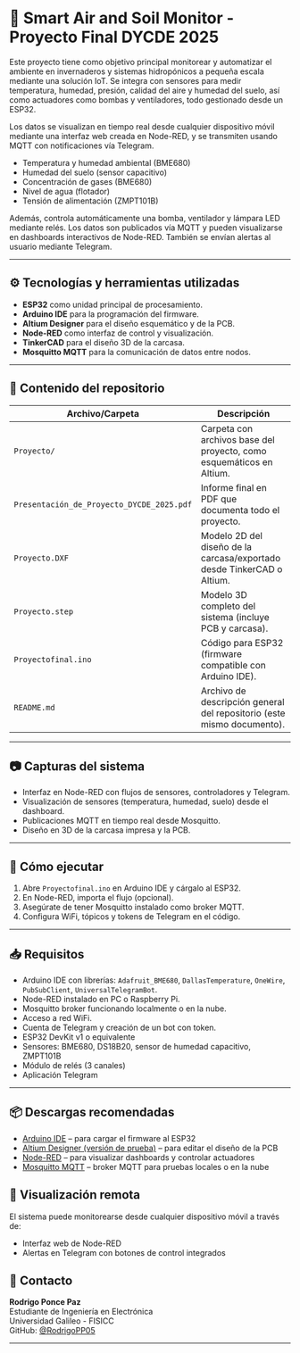 # 🌱 Smart Air and Soil Monitor - Proyecto Final DYCDE 2025

Este proyecto tiene como objetivo principal monitorear y automatizar el ambiente en invernaderos y sistemas hidropónicos a pequeña escala mediante una solución IoT. Se integra con sensores para medir temperatura, humedad, presión, calidad del aire y humedad del suelo, así como actuadores como bombas y ventiladores, todo gestionado desde un ESP32.

Los datos se visualizan en tiempo real desde cualquier dispositivo móvil mediante una interfaz web creada en Node-RED, y se transmiten usando MQTT con notificaciones vía Telegram.

- Temperatura y humedad ambiental (BME680)
- Humedad del suelo (sensor capacitivo)
- Concentración de gases (BME680)
- Nivel de agua (flotador)
- Tensión de alimentación (ZMPT101B)

Además, controla automáticamente una bomba, ventilador y lámpara LED mediante relés. Los datos son publicados vía MQTT y pueden visualizarse en dashboards interactivos de Node-RED. También se envían alertas al usuario mediante Telegram.

---

## ⚙️ Tecnologías y herramientas utilizadas

- **ESP32** como unidad principal de procesamiento.
- **Arduino IDE** para la programación del firmware.
- **Altium Designer** para el diseño esquemático y de la PCB.
- **Node-RED** como interfaz de control y visualización.
- **TinkerCAD** para el diseño 3D de la carcasa.
- **Mosquitto MQTT** para la comunicación de datos entre nodos.

---

## 📂 Contenido del repositorio

| Archivo/Carpeta                          | Descripción                                                                 |
|-----------------------------------------|-----------------------------------------------------------------------------|
| `Proyecto/`                              | Carpeta con archivos base del proyecto, como esquemáticos en Altium.       |
| `Presentación_de_Proyecto_DYCDE_2025.pdf` | Informe final en PDF que documenta todo el proyecto.                       |
| `Proyecto.DXF`                           | Modelo 2D del diseño de la carcasa/exportado desde TinkerCAD o Altium.     |
| `Proyecto.step`                          | Modelo 3D completo del sistema (incluye PCB y carcasa).                    |
| `Proyectofinal.ino`                      | Código para ESP32 (firmware compatible con Arduino IDE).                   |
| `README.md`                              | Archivo de descripción general del repositorio (este mismo documento).     |

---

## 📷 Capturas del sistema

- Interfaz en Node-RED con flujos de sensores, controladores y Telegram.
- Visualización de sensores (temperatura, humedad, suelo) desde el dashboard.
- Publicaciones MQTT en tiempo real desde Mosquitto.
- Diseño en 3D de la carcasa impresa y la PCB.

---

## 🔗 Cómo ejecutar

1. Abre `Proyectofinal.ino` en Arduino IDE y cárgalo al ESP32.
2. En Node-RED, importa el flujo (opcional).
3. Asegúrate de tener Mosquitto instalado como broker MQTT.
4. Configura WiFi, tópicos y tokens de Telegram en el código.

---

## 📥 Requisitos

- Arduino IDE con librerías: `Adafruit_BME680`, `DallasTemperature`, `OneWire`, `PubSubClient`, `UniversalTelegramBot`.
- Node-RED instalado en PC o Raspberry Pi.
- Mosquitto broker funcionando localmente o en la nube.
- Acceso a red WiFi.
- Cuenta de Telegram y creación de un bot con token.
- ESP32 DevKit v1 o equivalente
- Sensores: BME680, DS18B20, sensor de humedad capacitivo, ZMPT101B
- Módulo de relés (3 canales)
- Aplicación Telegram
---

## 📦 Descargas recomendadas

- [Arduino IDE](https://www.arduino.cc/en/software) – para cargar el firmware al ESP32
- [Altium Designer (versión de prueba)](https://www.altium.com/altium-designer/free-trial) – para editar el diseño de la PCB
- [Node-RED](https://nodered.org/docs/getting-started/) – para visualizar dashboards y controlar actuadores
- [Mosquitto MQTT](https://mosquitto.org/download/) – broker MQTT para pruebas locales o en la nube

## 📱 Visualización remota

El sistema puede monitorearse desde cualquier dispositivo móvil a través de:
- Interfaz web de Node-RED
- Alertas en Telegram con botones de control integrados

## 📧 Contacto

**Rodrigo Ponce Paz**  
Estudiante de Ingeniería en Electrónica  
Universidad Galileo - FISICC  
GitHub: [@RodrigoPP05](https://github.com/RodrigoPP05)

---

